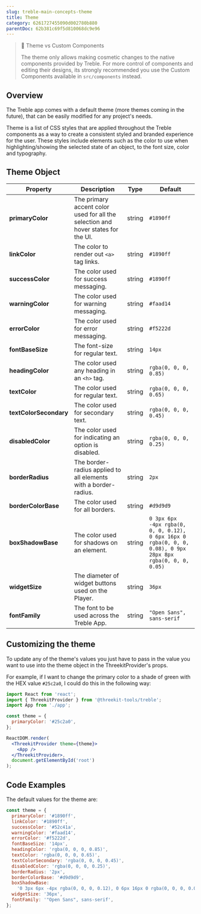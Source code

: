 ```yaml
---
slug: treble-main-concepts-theme
title: Theme
category: 6261727455090d002780b880
parentDoc: 62b381c69f5d810068dc9e96
---
```


> 🚧 Theme vs Custom Components
>
> The theme only allows making cosmetic changes to the native components provided by Treble. For more control of components and editing their designs, its strongly recommended you use the Custom Components available in `src/components` instead.

## Overview

The Treble app comes with a default theme (more themes coming in the future), that can be easily modified for any project's needs.

Theme is a list of CSS styles that are applied throughout the Treble components as a way to create a consistent styled and branded experience for the user. These styles include elements such as the color to use when highlighting/showing the selected state of an object, to the font size, color and typography.

## Theme Object

| Property               | Description                                                                      | Type   | Default                                                                                                    |
| ---------------------- | -------------------------------------------------------------------------------- | ------ | ---------------------------------------------------------------------------------------------------------- |
| **primaryColor**       | The primary accent color used for all the selection and hover states for the UI. | string | `#1890ff`                                                                                                  |
| **linkColor**          | The color to render out `<a>` tag links.                                         | string | `#1890ff`                                                                                                  |
| **successColor**       | The color used for success messaging.                                            | string | `#1890ff`                                                                                                  |
| **warningColor**       | The color used for warning messaging.                                            | string | `#faad14`                                                                                                  |
| **errorColor**         | The color used for error messaging.                                              | string | `#f5222d`                                                                                                  |
| **fontBaseSize**       | The font-size for regular text.                                                  | string | `14px`                                                                                                     |
| **headingColor**       | The color used any heading in an `<h>` tag.                                      | string | `rgba(0, 0, 0, 0.85)`                                                                                      |
| **textColor**          | The color used for regular text.                                                 | string | `rgba(0, 0, 0, 0.65)`                                                                                      |
| **textColorSecondary** | The color used for secondary text.                                               | string | `rgba(0, 0, 0, 0.45)`                                                                                      |
| **disabledColor**      | The color used for indicating an option is disabled.                             | string | `rgba(0, 0, 0, 0.25)`                                                                                      |
| **borderRadius**       | The border-radius applied to all elements with a border-radius.                  | string | `2px`                                                                                                      |
| **borderColorBase**    | The color used for all borders.                                                  | string | `#d9d9d9`                                                                                                  |
| **boxShadowBase**      | The color used for shadows on an element.                                        | string | `0 3px 6px -4px rgba(0, 0, 0, 0.12), 0 6px 16px 0 rgba(0, 0, 0, 0.08), 0 9px 28px 8px rgba(0, 0, 0, 0.05)` |
| **widgetSize**         | The diameter of widget buttons used on the Player.                               | string | `36px`                                                                                                     |
| **fontFamily**         | The font to be used across the Treble App.                                       | string | `"Open Sans", sans-serif`                                                                                  |

## Customizing the theme

To update any of the theme's values you just have to pass in the value you want to use into the theme object in the ThreekitProvider's props.

For example, if I want to change the primary color to a shade of green with the HEX value `#25c2a0`, I could do this in the following way:

```jsx
import React from 'react';
import { ThreekitProvider } from '@threekit-tools/treble';
import App from './app';

const theme = {
  primaryColor: '#25c2a0',
};

ReactDOM.render(
  <ThreekitProvider theme={theme}>
    <App />
  </ThreekitProvider>,
  document.getElementById('root')
);
```

## Code Examples

The default values for the theme are:

```js
const theme = {
  primaryColor: '#1890ff',
  linkColor: '#1890ff',
  successColor: '#52c41a',
  warningColor: '#faad14',
  errorColor: '#f5222d',
  fontBaseSize: '14px',
  headingColor: 'rgba(0, 0, 0, 0.85)',
  textColor: 'rgba(0, 0, 0, 0.65)',
  textColorSecondary: 'rgba(0, 0, 0, 0.45)',
  disabledColor: 'rgba(0, 0, 0, 0.25)',
  borderRadius: '2px',
  borderColorBase: '#d9d9d9',
  boxShadowBase:
    '0 3px 6px -4px rgba(0, 0, 0, 0.12), 0 6px 16px 0 rgba(0, 0, 0, 0.08), 0 9px 28px 8px rgba(0, 0, 0, 0.05)',
  widgetSize: '36px',
  fontFamily: '"Open Sans", sans-serif',
};
```
